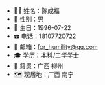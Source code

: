 - 👨‍💻 姓名：陈成福
- 🧬 性别：男
- 🎂 生日：1996-07-22
- ☎️ 电话：18107720722
- 📧 邮箱：for_humility@qq.com
- 🎓 学历：本科/工学学士
- 🏡 籍贯：广西 柳州
- 🗺️ 现居地：广西 南宁
